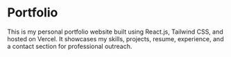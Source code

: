 # Portfolio
This is my personal portfolio website built using React.js, Tailwind CSS, and hosted on Vercel. It showcases my skills, projects, resume, experience, and a contact section for professional outreach.
